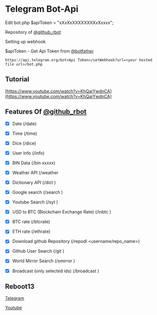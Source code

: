 # Telegram Bot-Api

Edit bot.php 
$apiToken = "xXxXxXXXXXXXXxXxxxx";

Repository of [@github_rbot](https://telegram.me/github_rbot) 

Setting up webhook

$apiToken - Get Api Token from [@botfather](https://telegram.me/botfather)


`https://api.telegram.org/bot<Api Token>/setWebhook?url=<your hosted file url>/bot.php`

## Tutorial
[https://www.youtube.com/watch?v=KhQaiYwdnCA](https://www.youtube.com/watch?v=KhQaiYwdnCA)

## Features Of [@github_rbot](https://telegram.me/github_rbot) 

- [x] Date (/date)

- [x] Time (/time)

- [x] Dice (/dice)

- [x] User Info (/info)

- [x] BIN Data (/bin xxxxx)

- [x] Weather API (/weather <city name>

- [x] Dictionary API (/dict <word>)

- [x] Google search (/search <query>)

- [x] Youtube Search (/syt <query>)

- [x] USD to BTC (Blockchain Exchange Rate) (/inbtc <amount in USD>)

- [x] BTC rate (/btcrate)

- [x] ETH rate (/ethrate)

- [x] Download github Repository (/repodl <username/repo_name>)

- [x] Github User Search (/git <username>)

- [x] World Mirror Search (/smirror <query>)

- [x] Broadcast (only selected ids) (/broadcast <message>)


## Reboot13

[Telegram](https://telegram.me/reboot13)

[Youtube](https://youtube.com/krutikraut)

